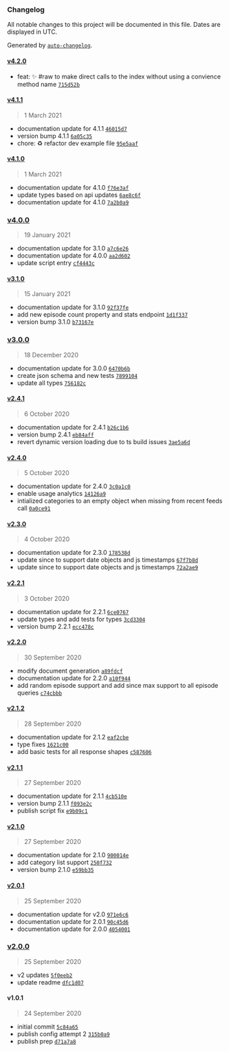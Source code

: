 ### Changelog

All notable changes to this project will be documented in this file. Dates are displayed in UTC.

Generated by [`auto-changelog`](https://github.com/CookPete/auto-changelog).

#### [v4.2.0](https://github.com/RyanHirsch/podcastdx-client/compare/v4.1.1...v4.2.0)

- feat: :sparkles: #raw to make direct calls to the index without using a convience method name [`715d52b`](https://github.com/RyanHirsch/podcastdx-client/commit/715d52b2c7bba17409bd60f4a4e986304b5f98c2)

#### [v4.1.1](https://github.com/RyanHirsch/podcastdx-client/compare/v4.1.0...v4.1.1)

> 1 March 2021

- documentation update for 4.1.1 [`46015d7`](https://github.com/RyanHirsch/podcastdx-client/commit/46015d7d040c836fd890050367bf15e77af1e23d)
- version bump 4.1.1 [`6a05c35`](https://github.com/RyanHirsch/podcastdx-client/commit/6a05c358654980edd0098d2541e02ed5d323a86b)
- chore: :recycle: refactor dev example file [`95e5aaf`](https://github.com/RyanHirsch/podcastdx-client/commit/95e5aaf7e7606fb1e066493657772ae72d5f2285)

#### [v4.1.0](https://github.com/RyanHirsch/podcastdx-client/compare/v4.0.0...v4.1.0)

> 1 March 2021

- documentation update for 4.1.0 [`f76e3af`](https://github.com/RyanHirsch/podcastdx-client/commit/f76e3af35edc022a9efe060b82570eb9251640b1)
- update types based on api updates [`6ae8c6f`](https://github.com/RyanHirsch/podcastdx-client/commit/6ae8c6f9b5fe055cd817b2ef381a24a36db41ff1)
- documentation update for 4.1.0 [`7a2b0a9`](https://github.com/RyanHirsch/podcastdx-client/commit/7a2b0a9fd81c99009eeba069464bab9b49201b2a)

### [v4.0.0](https://github.com/RyanHirsch/podcastdx-client/compare/v3.1.0...v4.0.0)

> 19 January 2021

- documentation update for 3.1.0 [`a7c6e26`](https://github.com/RyanHirsch/podcastdx-client/commit/a7c6e26cf5742f39c98dff4c6e857aab1ff89849)
- documentation update for 4.0.0 [`aa2d602`](https://github.com/RyanHirsch/podcastdx-client/commit/aa2d602097b3595f4c6cd602e68a4c3234a89b1b)
- update script entry [`cf4443c`](https://github.com/RyanHirsch/podcastdx-client/commit/cf4443c9d561af93f13f932bbc4b8dd34055bb57)

#### [v3.1.0](https://github.com/RyanHirsch/podcastdx-client/compare/v3.0.0...v3.1.0)

> 15 January 2021

- documentation update for 3.1.0 [`92f37fe`](https://github.com/RyanHirsch/podcastdx-client/commit/92f37fe4ac5c417619c59490b4389eacc8829902)
- add new episode count property and stats endpoint [`1d1f337`](https://github.com/RyanHirsch/podcastdx-client/commit/1d1f3371fea58e1ab41eb7573f361032a1de5dea)
- version bump 3.1.0 [`b73167e`](https://github.com/RyanHirsch/podcastdx-client/commit/b73167e9260c97273b120ced6f466d806bd6cf75)

### [v3.0.0](https://github.com/RyanHirsch/podcastdx-client/compare/v2.4.1...v3.0.0)

> 18 December 2020

- documentation update for 3.0.0 [`6470b6b`](https://github.com/RyanHirsch/podcastdx-client/commit/6470b6b0b77ae79249160700fd623f663cf4213b)
- create json schema and new tests [`7899104`](https://github.com/RyanHirsch/podcastdx-client/commit/7899104702de4747b7fed69447de9f1297878558)
- update all types [`756182c`](https://github.com/RyanHirsch/podcastdx-client/commit/756182cbf9c2c313e2eede18692d094b98c166de)

#### [v2.4.1](https://github.com/RyanHirsch/podcastdx-client/compare/v2.4.0...v2.4.1)

> 6 October 2020

- documentation update for 2.4.1 [`b26c1b6`](https://github.com/RyanHirsch/podcastdx-client/commit/b26c1b6a2cc7d753f74e31ffd7c1571142b13a7b)
- version bump 2.4.1 [`eb84aff`](https://github.com/RyanHirsch/podcastdx-client/commit/eb84affc39750eacb263e1843c299f8531ae1bb2)
- revert dynamic version loading due to ts build issues [`3ae5a6d`](https://github.com/RyanHirsch/podcastdx-client/commit/3ae5a6da7ff8e4f1c97fa7cdd096fab69b63c51c)

#### [v2.4.0](https://github.com/RyanHirsch/podcastdx-client/compare/v2.3.0...v2.4.0)

> 5 October 2020

- documentation update for 2.4.0 [`3c0a1c0`](https://github.com/RyanHirsch/podcastdx-client/commit/3c0a1c0d23e2bcedd7755c39ad3bf92e4e7f15e8)
- enable usage analytics [`14126a9`](https://github.com/RyanHirsch/podcastdx-client/commit/14126a9b6ba63864a5010e0ca9006f239a4d326f)
- intialized categories to an empty object when missing from recent feeds call [`0a0ce91`](https://github.com/RyanHirsch/podcastdx-client/commit/0a0ce9144d7d479ab44deba5340c14af56ea54b3)

#### [v2.3.0](https://github.com/RyanHirsch/podcastdx-client/compare/v2.2.1...v2.3.0)

> 4 October 2020

- documentation update for 2.3.0 [`178538d`](https://github.com/RyanHirsch/podcastdx-client/commit/178538dac02878a6e8743ded30995cf11aec1590)
- update since to support date objects and js timestamps [`67f7b8d`](https://github.com/RyanHirsch/podcastdx-client/commit/67f7b8d454068f865d3f144d2152284ea6a047c9)
- update since to support date objects and js timestamps [`72a2ae9`](https://github.com/RyanHirsch/podcastdx-client/commit/72a2ae9f38e36ec5d404b0f98a0aa16f990111d7)

#### [v2.2.1](https://github.com/RyanHirsch/podcastdx-client/compare/v2.2.0...v2.2.1)

> 3 October 2020

- documentation update for 2.2.1 [`6ce0767`](https://github.com/RyanHirsch/podcastdx-client/commit/6ce07672871ffb3ed328c1b64a1d95b19c7846bf)
- update types and add tests for types [`3cd3304`](https://github.com/RyanHirsch/podcastdx-client/commit/3cd33046b17e610cb8dd97f9dfcf890dcda29acf)
- version bump 2.2.1 [`ecc478c`](https://github.com/RyanHirsch/podcastdx-client/commit/ecc478c818c8a5127adbce46a7a210daf3cb7def)

#### [v2.2.0](https://github.com/RyanHirsch/podcastdx-client/compare/v2.1.2...v2.2.0)

> 30 September 2020

- modify document generation [`a89fdcf`](https://github.com/RyanHirsch/podcastdx-client/commit/a89fdcf8e7dc6c1a070715e07ec0bcb3ba28a74c)
- documentation update for 2.2.0 [`a10f944`](https://github.com/RyanHirsch/podcastdx-client/commit/a10f9448e26845e062693bf776b31eaab9b8d5f5)
- add random episode support and add since max support to all episode queries [`c74cbbb`](https://github.com/RyanHirsch/podcastdx-client/commit/c74cbbbe28095771bf912e8c808b15221c65095c)

#### [v2.1.2](https://github.com/RyanHirsch/podcastdx-client/compare/v2.1.1...v2.1.2)

> 28 September 2020

- documentation update for 2.1.2 [`eaf2cbe`](https://github.com/RyanHirsch/podcastdx-client/commit/eaf2cbe9109f031b65b534f1e40e9f2468bbf155)
- type fixes [`1621c00`](https://github.com/RyanHirsch/podcastdx-client/commit/1621c00537555d6316978c033a571bf7ddc6ce9a)
- add basic tests for all response shapes [`c587606`](https://github.com/RyanHirsch/podcastdx-client/commit/c58760680572673deb79a492e861302139422df4)

#### [v2.1.1](https://github.com/RyanHirsch/podcastdx-client/compare/v2.1.0...v2.1.1)

> 27 September 2020

- documentation update for 2.1.1 [`4cb510e`](https://github.com/RyanHirsch/podcastdx-client/commit/4cb510ea5fdffeb9ccf1ed0d5b5de72a37ed3810)
- version bump 2.1.1 [`f093e2c`](https://github.com/RyanHirsch/podcastdx-client/commit/f093e2cd7f6c594f48503bc82f55fe7e011f5a9a)
- publish script fix [`e9b09c1`](https://github.com/RyanHirsch/podcastdx-client/commit/e9b09c1b3a63cddce1ff22f0331722fd062ca4cd)

#### [v2.1.0](https://github.com/RyanHirsch/podcastdx-client/compare/v2.0.1...v2.1.0)

> 27 September 2020

- documentation update for 2.1.0 [`900014e`](https://github.com/RyanHirsch/podcastdx-client/commit/900014e5059f6b0604a003709dccbdf04b695acd)
- add category list support [`250f732`](https://github.com/RyanHirsch/podcastdx-client/commit/250f73277bd5383298676f862fe10695d36687b7)
- version bump 2.1.0 [`e59bb35`](https://github.com/RyanHirsch/podcastdx-client/commit/e59bb354e9a7f243e267fc6e76015cdb3700a530)

#### [v2.0.1](https://github.com/RyanHirsch/podcastdx-client/compare/v2.0.0...v2.0.1)

> 25 September 2020

- documentation update for v2.0 [`971e6c6`](https://github.com/RyanHirsch/podcastdx-client/commit/971e6c6bb59fad96bbd8322affd2abfcf50ccb3d)
- documentation update for 2.0.1 [`90c45d6`](https://github.com/RyanHirsch/podcastdx-client/commit/90c45d6454eebff7a66863279e695e0bb2004f88)
- documentation update for 2.0.0 [`4054001`](https://github.com/RyanHirsch/podcastdx-client/commit/4054001cb56c844a38fd300878f34fb2c9822315)

### [v2.0.0](https://github.com/RyanHirsch/podcastdx-client/compare/v1.0.1...v2.0.0)

> 25 September 2020

- v2 updates [`5f0eeb2`](https://github.com/RyanHirsch/podcastdx-client/commit/5f0eeb2b526ee32deb60d1344a846c31bfcda8f4)
- update readme [`dfc1d07`](https://github.com/RyanHirsch/podcastdx-client/commit/dfc1d07092ed27d8c1dca9cbe255c340777fdf89)

#### v1.0.1

> 24 September 2020

- initial commit [`5c84a65`](https://github.com/RyanHirsch/podcastdx-client/commit/5c84a65abaf7fab7e61db46f7a3ecfc8ccff24e0)
- publish config attempt 2 [`315b0a9`](https://github.com/RyanHirsch/podcastdx-client/commit/315b0a971875b15c981758eade1cdb83fe43b70a)
- publish prep [`d71a7a8`](https://github.com/RyanHirsch/podcastdx-client/commit/d71a7a85555181373f8a4bf29d26afed0fba71f6)
